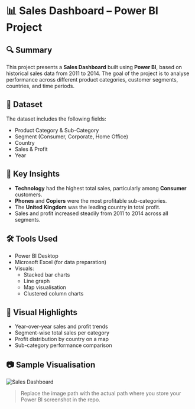# 📊 Sales Dashboard – Power BI Project

## 🔍 Summary
This project presents a **Sales Dashboard** built using **Power BI**, based on historical sales data from 2011 to 2014. The goal of the project is to analyse performance across different product categories, customer segments, countries, and time periods.

## 📁 Dataset
The dataset includes the following fields:
- Product Category & Sub-Category
- Segment (Consumer, Corporate, Home Office)
- Country
- Sales & Profit
- Year

## 🧠 Key Insights
- **Technology** had the highest total sales, particularly among **Consumer** customers.
- **Phones** and **Copiers** were the most profitable sub-categories.
- The **United Kingdom** was the leading country in total profit.
- Sales and profit increased steadily from 2011 to 2014 across all segments.

## 🛠 Tools Used
- Power BI Desktop
- Microsoft Excel (for data preparation)
- Visuals: 
  - Stacked bar charts
  - Line graph
  - Map visualisation
  - Clustered column charts

## 📌 Visual Highlights
- Year-over-year sales and profit trends
- Segment-wise total sales per category
- Profit distribution by country on a map
- Sub-category performance comparison

## 📷 Sample Visualisation

![Sales Dashboard](./path-to-image/sales-dashboard.png)

> Replace the image path with the actual path where you store your Power BI screenshot in the repo.
